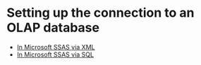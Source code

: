 # Setting up the connection to an OLAP database

- [In Microsoft SSAS via XML](ssas_xmla_setup.md)
- [In Microsoft SSAS via SQL](ssas_sql_setup.md)
